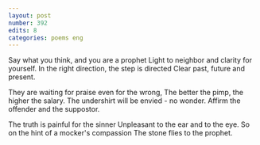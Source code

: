 ```yaml
---
layout: post
number: 392
edits: 8
categories: poems eng
---
```


Say what you think, and you are a prophet
Light to neighbor and clarity for yourself.
In the right direction, the step is directed
Clear past, future and present.

They are waiting for praise even for the wrong,
The better the pimp, the higher the salary.
The undershirt will be envied - no wonder.
Affirm the offender and the suppostor.

The truth is painful for the sinner
Unpleasant to the ear and to the eye.
So on the hint of a mocker's compassion
The stone flies to the prophet.
